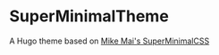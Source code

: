 # SuperMinimalTheme
A Hugo theme based on [Mike Mai's SuperMinimalCSS](https://codepen.io/mikemai2awesome/pen/KKvMZVz)
